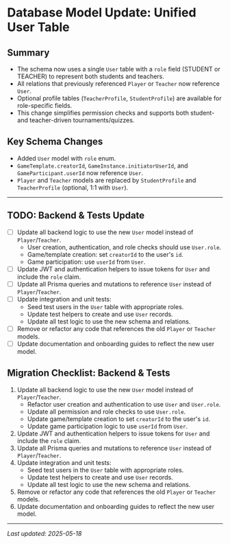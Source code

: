 # Database Model Update: Unified User Table

## Summary
- The schema now uses a single `User` table with a `role` field (STUDENT or TEACHER) to represent both students and teachers.
- All relations that previously referenced `Player` or `Teacher` now reference `User`.
- Optional profile tables (`TeacherProfile`, `StudentProfile`) are available for role-specific fields.
- This change simplifies permission checks and supports both student- and teacher-driven tournaments/quizzes.

## Key Schema Changes
- Added `User` model with `role` enum.
- `GameTemplate.creatorId`, `GameInstance.initiatorUserId`, and `GameParticipant.userId` now reference `User`.
- `Player` and `Teacher` models are replaced by `StudentProfile` and `TeacherProfile` (optional, 1:1 with `User`).

---

## TODO: Backend & Tests Update
- [ ] Update all backend logic to use the new `User` model instead of `Player`/`Teacher`.
    - User creation, authentication, and role checks should use `User.role`.
    - Game/template creation: set `creatorId` to the user's `id`.
    - Game participation: use `userId` from `User`.
- [ ] Update JWT and authentication helpers to issue tokens for `User` and include the `role` claim.
- [ ] Update all Prisma queries and mutations to reference `User` instead of `Player`/`Teacher`.
- [ ] Update integration and unit tests:
    - Seed test users in the `User` table with appropriate roles.
    - Update test helpers to create and use `User` records.
    - Update all test logic to use the new schema and relations.
- [ ] Remove or refactor any code that references the old `Player` or `Teacher` models.
- [ ] Update documentation and onboarding guides to reflect the new user model.

## Migration Checklist: Backend & Tests

1. Update all backend logic to use the new `User` model instead of `Player`/`Teacher`.
    - Refactor user creation and authentication to use `User` and `User.role`.
    - Update all permission and role checks to use `User.role`.
    - Update game/template creation to set `creatorId` to the user's `id`.
    - Update game participation logic to use `userId` from `User`.
2. Update JWT and authentication helpers to issue tokens for `User` and include the `role` claim.
3. Update all Prisma queries and mutations to reference `User` instead of `Player`/`Teacher`.
4. Update integration and unit tests:
    - Seed test users in the `User` table with appropriate roles.
    - Update test helpers to create and use `User` records.
    - Update all test logic to use the new schema and relations.
5. Remove or refactor any code that references the old `Player` or `Teacher` models.
6. Update documentation and onboarding guides to reflect the new user model.

---

_Last updated: 2025-05-18_
